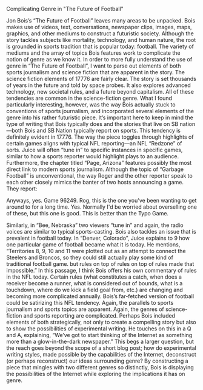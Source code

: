 Complicating Genre in "The Future of Football"
    
Jon Bois’s “The Future of Football” leaves many areas to be unpacked. Bois makes use of videos, text, conversations, newspaper clips, images, maps, graphics, and other mediums to construct a futuristic society. Although the story tackles subjects like mortality, technology, and human nature, the root is grounded in sports tradition that is popular today: football. The variety of mediums and the array of topics Bois features work to complicate the notion of genre as we know it. In order to more fully understand the use of genre in “The Future of Football”, I want to parse out elements of both sports journalism and science fiction that are apparent in the story. 
The science fiction elements of 17776 are fairly clear. The story is set thousands of years in the future and told by space probes. It also explores advanced technology, new societal rules, and a future beyond capitalism. All of these tendencies are common in the science-fiction genre. 
What I found particularly interesting, however, was the way Bois actually stuck to conventions of sports journalism, and incorporated several elements of the genre into his rather futuristic  piece. It’s important here to keep in mind the type of writing that Bois typically does and the stories that live on SB nation—both Bois and SB Nation typically report on sports. This tendency is definitely evident in 17776. The way the piece toggles through highlights of certain games aligns with typical NFL reporting—an NFL “Redzone” of sorts. Juice will often “tune in” to specific instances in specific games, similar to how a sports reporter would highlight plays to an audience. Furthermore, the chapter titled “Page, Arizona” features possibly the most direct link to modern sports journalism. Although the topic of “Garbage Football” is unconventional, the way Roger and the other reporter speak to each other closely mimics the banter of two hosts announcing a game. They report:

Anyways, yes. Game 96249. Rog, this is the one you've been wanting to get around to for a long time.
Yes. Normally I'd be worried about overselling one of these, but this one is good. This is better than the Typo Game.

Similarly, in “Bee, Nebraska” two viewers “tune in” and again, the radio voices are similar to typical sports-casting. 
Bois also tackles an issue that is prevalent in football today. In “Denver, Colorado”, Juice explains to 9 how one particular game of football became what it is today. He mentions, “Territories 8, 9, 10 and 11 were plotted out as an attempt to connect the Steelers and Broncos, so they could still actually play some kind of traditional football game. but rules on top of rules on top of rules made that impossible.” In this passage, I think Bois offers his own commentary of rules in the NFL today. Certain rules (what constitutes a catch, when does a receiver become a runner, what is considered out of bounds, what is a touchdown, where do we kick a field goal from, etc.) are changing and becoming more complicated annually. Bois’s far-fetched version of football could be satirizing this NFL tendency. Again, the parallels to sports journalism and sports topics are apparent. Again, the genres of science-fiction and sports reporting are complicated. 
Perhaps Bois included elements of both strategically, not only to create a compelling story but also to show the possibilities of experimental writing. He touches on this in a Q and A, explaining, “We’ve got to start thinking of the Internet as something more than a glow-in-the-dark newspaper.” This begs a larger question, but the reach goes beyond the scope of a short blog post; how do experimental writing styles, made possible by the capabilities of the Internet, deconstruct (or perhaps reconstruct) our ideas surrounding genre? By constructing a piece that mingles with two different genres so distinctly, Bois is displaying the possibilities of the Internet while exploring the implications it has on genre. 

